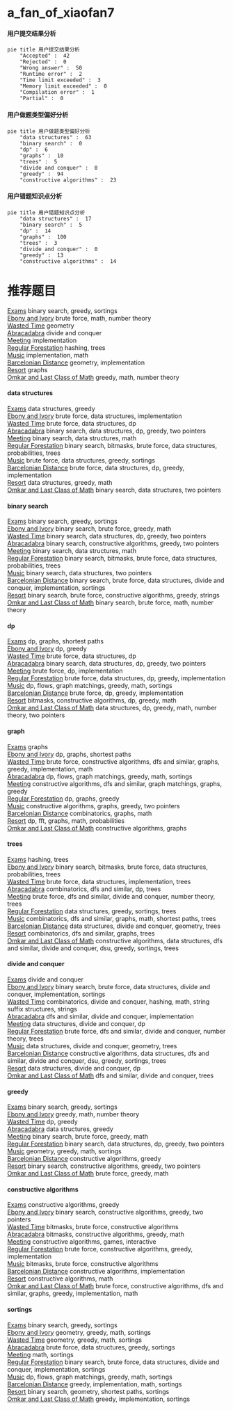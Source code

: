 # a_fan_of_xiaofan7
<!-- tabs:start -->
#### **用户提交结果分析**

```mermaid
pie title 用户提交结果分析
    "Accepted" :  42
    "Rejected" :  0
    "Wrong answer" :  50
    "Runtime error" :  2
    "Time limit exceeded" :  3
    "Memory limit exceeded" :  0
    "Compilation error" :  1
    "Partial" :  0
```
#### **用户做题类型偏好分析**

```mermaid
pie title 用户做题类型偏好分析
    "data structures" :  63
    "binary search" :  0
    "dp" :  6
    "graphs" :  10
    "trees" :  5
    "divide and conquer" :  0
    "greedy" :  94
    "constructive algorithms" :  23
```
#### **用户错题知识点分析**

```mermaid
pie title 用户错题知识点分析
    "data structures" :  17
    "binary search" :  5
    "dp" :  14
    "graphs" :  100
    "trees" :  3
    "divide and conquer" :  0
    "greedy" :  13
    "constructive algorithms" :  14
```
<!-- tabs:end -->
# 推荐题目
[Exams](http://codeforces.com/problemset/problem/732/D)		binary search,
                        greedy,
                        sortings		  
[Ebony and Ivory](http://codeforces.com/problemset/problem/633/A)		brute force,
                        math,
                        number theory		  
[Wasted Time](http://codeforces.com/problemset/problem/127/A)		geometry		  
[Abracadabra](http://codeforces.com/problemset/problem/161/C)		divide and conquer		  
[Meeting](http://codeforces.com/problemset/problem/144/B)		implementation		  
[Regular Forestation](http://codeforces.com/problemset/problem/1252/F)		hashing,
                        trees		  
[Music](http://codeforces.com/problemset/problem/569/A)		implementation,
                        math		  
[Barcelonian Distance](https://codeforces.com/contest/1078/problem/A)		geometry,
                        implementation		  
[Resort](http://codeforces.com/problemset/problem/350/B)		graphs		  
[Omkar and Last Class of Math](http://codeforces.com/problemset/problem/1372/B)		greedy,
                        math,
                        number theory		  
<!-- tabs:start -->
#### **data structures**
[Exams](http://codeforces.com/problemset/problem/436/E)		data structures,
                        greedy		  
[Ebony and Ivory](https://codeforces.com/contest/1291/problem/C)		brute force,
                        data structures,
                        implementation		  
[Wasted Time](http://codeforces.com/problemset/problem/1498/C)		brute force,
                        data structures,
                        dp		  
[Abracadabra](http://codeforces.com/problemset/problem/1492/C)		binary search,
                        data structures,
                        dp,
                        greedy,
                        two pointers		  
[Meeting](http://codeforces.com/problemset/problem/1490/G)		binary search,
                        data structures,
                        math		  
[Regular Forestation](http://codeforces.com/problemset/problem/1479/D)		binary search,
                        bitmasks,
                        brute force,
                        data structures,
                        probabilities,
                        trees		  
[Music](http://codeforces.com/problemset/problem/1497/A)		brute force,
                        data structures,
                        greedy,
                        sortings		  
[Barcelonian Distance](http://codeforces.com/problemset/problem/1491/C)		brute force,
                        data structures,
                        dp,
                        greedy,
                        implementation		  
[Resort](http://codeforces.com/problemset/problem/1492/B)		data structures,
                        greedy,
                        math		  
[Omkar and Last Class of Math](http://codeforces.com/problemset/problem/1436/E)		binary search,
                        data structures,
                        two pointers		  
#### **binary search**
[Exams](http://codeforces.com/problemset/problem/732/D)		binary search,
                        greedy,
                        sortings		  
[Ebony and Ivory](http://codeforces.com/problemset/problem/1476/B)		binary search,
                        brute force,
                        greedy,
                        math		  
[Wasted Time](http://codeforces.com/problemset/problem/1492/C)		binary search,
                        data structures,
                        dp,
                        greedy,
                        two pointers		  
[Abracadabra](http://codeforces.com/problemset/problem/1463/D)		binary search,
                        constructive algorithms,
                        greedy,
                        two pointers		  
[Meeting](http://codeforces.com/problemset/problem/1490/G)		binary search,
                        data structures,
                        math		  
[Regular Forestation](http://codeforces.com/problemset/problem/1479/D)		binary search,
                        bitmasks,
                        brute force,
                        data structures,
                        probabilities,
                        trees		  
[Music](http://codeforces.com/problemset/problem/1436/E)		binary search,
                        data structures,
                        two pointers		  
[Barcelonian Distance](http://codeforces.com/problemset/problem/1461/D)		binary search,
                        brute force,
                        data structures,
                        divide and conquer,
                        implementation,
                        sortings		  
[Resort](http://codeforces.com/problemset/problem/1493/C)		binary search,
                        brute force,
                        constructive algorithms,
                        greedy,
                        strings		  
[Omkar and Last Class of Math](http://codeforces.com/problemset/problem/1487/D)		binary search,
                        brute force,
                        math,
                        number theory		  
#### **dp**
[Exams](http://codeforces.com/problemset/problem/773/D)		dp,
                        graphs,
                        shortest paths		  
[Ebony and Ivory](http://codeforces.com/problemset/problem/1283/E)		dp,
                        greedy		  
[Wasted Time](http://codeforces.com/problemset/problem/1498/C)		brute force,
                        data structures,
                        dp		  
[Abracadabra](http://codeforces.com/problemset/problem/1492/C)		binary search,
                        data structures,
                        dp,
                        greedy,
                        two pointers		  
[Meeting](https://codeforces.com/contest/1457/problem/C)		brute force,
                        dp,
                        implementation		  
[Regular Forestation](http://codeforces.com/problemset/problem/1491/C)		brute force,
                        data structures,
                        dp,
                        greedy,
                        implementation		  
[Music](http://codeforces.com/problemset/problem/1437/C)		dp,
                        flows,
                        graph matchings,
                        greedy,
                        math,
                        sortings		  
[Barcelonian Distance](http://codeforces.com/problemset/problem/1499/B)		brute force,
                        dp,
                        greedy,
                        implementation		  
[Resort](http://codeforces.com/problemset/problem/1491/D)		bitmasks,
                        constructive algorithms,
                        dp,
                        greedy,
                        math		  
[Omkar and Last Class of Math](http://codeforces.com/problemset/problem/1497/E1)		data structures,
                        dp,
                        greedy,
                        math,
                        number theory,
                        two pointers		  
#### **graph**
[Exams](http://codeforces.com/problemset/problem/350/B)		graphs		  
[Ebony and Ivory](http://codeforces.com/problemset/problem/773/D)		dp,
                        graphs,
                        shortest paths		  
[Wasted Time](http://codeforces.com/problemset/problem/1487/C)		brute force,
                        constructive algorithms,
                        dfs and similar,
                        graphs,
                        greedy,
                        implementation,
                        math		  
[Abracadabra](http://codeforces.com/problemset/problem/1437/C)		dp,
                        flows,
                        graph matchings,
                        greedy,
                        math,
                        sortings		  
[Meeting](http://codeforces.com/problemset/problem/1470/D)		constructive algorithms,
                        dfs and similar,
                        graph matchings,
                        graphs,
                        greedy		  
[Regular Forestation](http://codeforces.com/problemset/problem/1476/C)		dp,
                        graphs,
                        greedy		  
[Music](http://codeforces.com/problemset/problem/1304/D)		constructive algorithms,
                        graphs,
                        greedy,
                        two pointers		  
[Barcelonian Distance](http://codeforces.com/problemset/problem/1475/C)		combinatorics,
                        graphs,
                        math		  
[Resort](http://codeforces.com/problemset/problem/553/E)		dp,
                        fft,
                        graphs,
                        math,
                        probabilities		  
[Omkar and Last Class of Math](http://codeforces.com/problemset/problem/1495/C)		constructive algorithms,
                        graphs		  
#### **trees**
[Exams](http://codeforces.com/problemset/problem/1252/F)		hashing,
                        trees		  
[Ebony and Ivory](http://codeforces.com/problemset/problem/1479/D)		binary search,
                        bitmasks,
                        brute force,
                        data structures,
                        probabilities,
                        trees		  
[Wasted Time](http://codeforces.com/problemset/problem/1511/C)		brute force,
                        data structures,
                        implementation,
                        trees		  
[Abracadabra](http://codeforces.com/problemset/problem/1499/F)		combinatorics,
                        dfs and similar,
                        dp,
                        trees		  
[Meeting](http://codeforces.com/problemset/problem/1491/E)		brute force,
                        dfs and similar,
                        divide and conquer,
                        number theory,
                        trees		  
[Regular Forestation](http://codeforces.com/problemset/problem/1466/D)		data structures,
                        greedy,
                        sortings,
                        trees		  
[Music](http://codeforces.com/problemset/problem/1495/D)		combinatorics,
                        dfs and similar,
                        graphs,
                        math,
                        shortest paths,
                        trees		  
[Barcelonian Distance](http://codeforces.com/problemset/problem/1303/G)		data structures,
                        divide and conquer,
                        geometry,
                        trees		  
[Resort](http://codeforces.com/problemset/problem/1454/E)		combinatorics,
                        dfs and similar,
                        graphs,
                        trees		  
[Omkar and Last Class of Math](http://codeforces.com/problemset/problem/1494/D)		constructive algorithms,
                        data structures,
                        dfs and similar,
                        divide and conquer,
                        dsu,
                        greedy,
                        sortings,
                        trees		  
#### **divide and conquer**
[Exams](http://codeforces.com/problemset/problem/161/C)		divide and conquer		  
[Ebony and Ivory](http://codeforces.com/problemset/problem/1461/D)		binary search,
                        brute force,
                        data structures,
                        divide and conquer,
                        implementation,
                        sortings		  
[Wasted Time](http://codeforces.com/problemset/problem/1466/G)		combinatorics,
                        divide and conquer,
                        hashing,
                        math,
                        string suffix structures,
                        strings		  
[Abracadabra](http://codeforces.com/problemset/problem/1490/D)		dfs and similar,
                        divide and conquer,
                        implementation		  
[Meeting](https://codeforces.com/contest/1483/problem/C)		data structures,
                        divide and conquer,
                        dp		  
[Regular Forestation](http://codeforces.com/problemset/problem/1491/E)		brute force,
                        dfs and similar,
                        divide and conquer,
                        number theory,
                        trees		  
[Music](http://codeforces.com/problemset/problem/1303/G)		data structures,
                        divide and conquer,
                        geometry,
                        trees		  
[Barcelonian Distance](http://codeforces.com/problemset/problem/1494/D)		constructive algorithms,
                        data structures,
                        dfs and similar,
                        divide and conquer,
                        dsu,
                        greedy,
                        sortings,
                        trees		  
[Resort](http://codeforces.com/problemset/problem/1482/E)		data structures,
                        divide and conquer,
                        dp		  
[Omkar and Last Class of Math](http://codeforces.com/problemset/problem/566/C)		dfs and similar,
                        divide and conquer,
                        trees		  
#### **greedy**
[Exams](http://codeforces.com/problemset/problem/732/D)		binary search,
                        greedy,
                        sortings		  
[Ebony and Ivory](http://codeforces.com/problemset/problem/1372/B)		greedy,
                        math,
                        number theory		  
[Wasted Time](http://codeforces.com/problemset/problem/1283/E)		dp,
                        greedy		  
[Abracadabra](http://codeforces.com/problemset/problem/436/E)		data structures,
                        greedy		  
[Meeting](http://codeforces.com/problemset/problem/1476/B)		binary search,
                        brute force,
                        greedy,
                        math		  
[Regular Forestation](http://codeforces.com/problemset/problem/1492/C)		binary search,
                        data structures,
                        dp,
                        greedy,
                        two pointers		  
[Music](https://codeforces.com/contest/1496/problem/C)		geometry,
                        greedy,
                        math,
                        sortings		  
[Barcelonian Distance](http://codeforces.com/problemset/problem/1493/A)		constructive algorithms,
                        greedy		  
[Resort](http://codeforces.com/problemset/problem/1463/D)		binary search,
                        constructive algorithms,
                        greedy,
                        two pointers		  
[Omkar and Last Class of Math](http://codeforces.com/problemset/problem/1462/C)		brute force,
                        greedy,
                        math		  
#### **constructive algorithms**
[Exams](http://codeforces.com/problemset/problem/1493/A)		constructive algorithms,
                        greedy		  
[Ebony and Ivory](http://codeforces.com/problemset/problem/1463/D)		binary search,
                        constructive algorithms,
                        greedy,
                        two pointers		  
[Wasted Time](https://codeforces.com/contest/1456/problem/B)		bitmasks,
                        brute force,
                        constructive algorithms		  
[Abracadabra](http://codeforces.com/problemset/problem/1492/D)		bitmasks,
                        constructive algorithms,
                        greedy,
                        math		  
[Meeting](https://codeforces.com/contest/1504/problem/D)		constructive algorithms,
                        games,
                        interactive		  
[Regular Forestation](https://codeforces.com/contest/1483/problem/A)		brute force,
                        constructive algorithms,
                        greedy,
                        implementation		  
[Music](https://codeforces.com/contest/1457/problem/D)		bitmasks,
                        brute force,
                        constructive algorithms		  
[Barcelonian Distance](http://codeforces.com/problemset/problem/1513/A)		constructive algorithms,
                        implementation		  
[Resort](http://codeforces.com/problemset/problem/1473/C)		constructive algorithms,
                        math		  
[Omkar and Last Class of Math](http://codeforces.com/problemset/problem/1487/C)		brute force,
                        constructive algorithms,
                        dfs and similar,
                        graphs,
                        greedy,
                        implementation,
                        math		  
#### **sortings**
[Exams](http://codeforces.com/problemset/problem/732/D)		binary search,
                        greedy,
                        sortings		  
[Ebony and Ivory](https://codeforces.com/contest/1496/problem/C)		geometry,
                        greedy,
                        math,
                        sortings		  
[Wasted Time](http://codeforces.com/problemset/problem/1495/A)		geometry,
                        greedy,
                        math,
                        sortings		  
[Abracadabra](http://codeforces.com/problemset/problem/1497/A)		brute force,
                        data structures,
                        greedy,
                        sortings		  
[Meeting](http://codeforces.com/problemset/problem/1427/A)		math,
                        sortings		  
[Regular Forestation](http://codeforces.com/problemset/problem/1461/D)		binary search,
                        brute force,
                        data structures,
                        divide and conquer,
                        implementation,
                        sortings		  
[Music](http://codeforces.com/problemset/problem/1437/C)		dp,
                        flows,
                        graph matchings,
                        greedy,
                        math,
                        sortings		  
[Barcelonian Distance](http://codeforces.com/problemset/problem/1473/A)		greedy,
                        implementation,
                        math,
                        sortings		  
[Resort](http://codeforces.com/problemset/problem/1486/B)		binary search,
                        geometry,
                        shortest paths,
                        sortings		  
[Omkar and Last Class of Math](http://codeforces.com/problemset/problem/1480/B)		greedy,
                        implementation,
                        sortings		  
<!-- tabs:end -->
